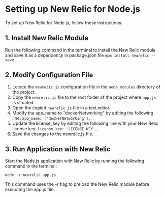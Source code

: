 # Setting up New Relic for Node.js

To set up New Relic for Node.js, follow these instructions:

## 1. Install New Relic Module

Run the following command in the terminal to install the New Relic module and save it as a dependency in package.json file
    ```
		npm install newrelic --save
		```

## 2. Modify Configuration File

1. Locate the `newrelic.js` configuration file in the `node_modules` directory of the project.
2. Copy the `newrelic.js` file to the root folder of the project where `app.js` is situated.
3. Open the copied `newrelic.js` file in a text editor.
4. Modify the app_name to "dockerNetworking" by editing the following line:
		```
		app_name: ['dockerNetworking'],
		```
5. Update the license_key by editing the following line with your New Relic license key:
		```
		license_key: 'LICENSE_KEY',
		```
6. Save the changes to the newrelic.js file.


## 3. Run Application with New Relic

Start the Node.js application with New Relic by running the following command in the terminal:
```
node -r newrelic app.js
```
This command uses the -r flag to preload the New Relic module before executing the app.js file.


